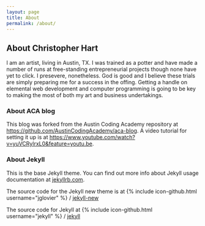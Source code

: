 ```yaml
---
layout: page
title: About
permalink: /about/
---
```

## About Christopher Hart
I am an artist, living in Austin, TX. I was trained as a potter and have made a number of runs at free-standing entrepreneurial projects though none have yet to click. I presevere, nonetheless. God is good and I believe these trials are simply preparing me for a success in the offing. Getting a handle on elemental web development and computer programming is going to be key to making the most of both my art and business undertakings.

### About ACA blog
This blog was forked from the Austin Coding Academy repository at https://github.com/AustinCodingAcademy/aca-blog. A video tutorial for setting it up is at https://www.youtube.com/watch?v=yuVCRylrxL0&feature=youtu.be.

### About Jekyll
This is the base Jekyll theme. You can find out more info about Jekyll usage documentation at [jekyllrb.com](http://jekyllrb.com/).

The source code for the Jekyll new theme is at {% include icon-github.html username="jglovier" %} / [jekyll-new](https://github.com/jglovier/jekyll-new)

The source code for Jekyll at {% include icon-github.html username="jekyll" %} /
[jekyll](https://github.com/jekyll/jekyll)

